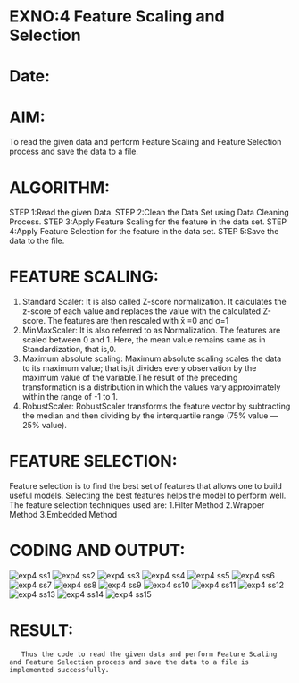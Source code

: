 # EXNO:4  Feature Scaling and Selection
# Date:

# AIM:
To read the given data and perform Feature Scaling and Feature Selection process and save the
data to a file.

# ALGORITHM:
STEP 1:Read the given Data.
STEP 2:Clean the Data Set using Data Cleaning Process.
STEP 3:Apply Feature Scaling for the feature in the data set.
STEP 4:Apply Feature Selection for the feature in the data set.
STEP 5:Save the data to the file.

# FEATURE SCALING:
1. Standard Scaler: It is also called Z-score normalization. It calculates the z-score of each value and replaces the value with the calculated Z-score. The features are then rescaled with x̄ =0 and σ=1
2. MinMaxScaler: It is also referred to as Normalization. The features are scaled between 0 and 1. Here, the mean value remains same as in Standardization, that is,0.
3. Maximum absolute scaling: Maximum absolute scaling scales the data to its maximum value; that is,it divides every observation by the maximum value of the variable.The result of the preceding transformation is a distribution in which the values vary approximately within the range of -1 to 1.
4. RobustScaler: RobustScaler transforms the feature vector by subtracting the median and then dividing by the interquartile range (75% value — 25% value).

# FEATURE SELECTION:
Feature selection is to find the best set of features that allows one to build useful models. Selecting the best features helps the model to perform well.
The feature selection techniques used are:
1.Filter Method
2.Wrapper Method
3.Embedded Method

# CODING AND OUTPUT:

![exp4 ss1](https://github.com/smriti1910/EXNO-4-DS/assets/133334803/8df28628-a210-4d27-8ebc-2ce57e433e1d)
![exp4 ss2](https://github.com/smriti1910/EXNO-4-DS/assets/133334803/592ee5d5-a7c1-43a0-82fc-001da79ac689)
![exp4 ss3](https://github.com/smriti1910/EXNO-4-DS/assets/133334803/ff25fef5-0628-4535-91e0-c86d8e60d3db)
![exp4 ss4](https://github.com/smriti1910/EXNO-4-DS/assets/133334803/e7bab417-72c7-4557-a111-2488c691802f)
![exp4 ss5](https://github.com/smriti1910/EXNO-4-DS/assets/133334803/7dd055c5-ff5a-4e1d-a666-415d2982d4b1)
![exp4 ss6](https://github.com/smriti1910/EXNO-4-DS/assets/133334803/f0746307-1ce9-40e0-9fc4-c8ed5dfcef7d)
![exp4 ss7](https://github.com/smriti1910/EXNO-4-DS/assets/133334803/03a666c9-789a-4a61-bcfc-9574446fdf78)
![exp4 ss8](https://github.com/smriti1910/EXNO-4-DS/assets/133334803/9cb37f19-6c1d-4c29-a40d-2ecedacf53cb)
![exp4 ss9](https://github.com/smriti1910/EXNO-4-DS/assets/133334803/441951f9-2fac-4ca0-af11-cbef29d6d6c2)
![exp4 ss10](https://github.com/smriti1910/EXNO-4-DS/assets/133334803/83a8e728-916e-4ebc-8ae8-c8e2ae8c1d04)
![exp4 ss11](https://github.com/smriti1910/EXNO-4-DS/assets/133334803/9de22b2a-f974-4f03-ad32-3b71392c3b82)
![exp4 ss12](https://github.com/smriti1910/EXNO-4-DS/assets/133334803/4267ed4a-c0c6-4a37-8418-8f9380eba008)
![exp4 ss13](https://github.com/smriti1910/EXNO-4-DS/assets/133334803/f3d75cd2-c43a-45b8-bc9c-27adcf067984)
![exp4 ss14](https://github.com/smriti1910/EXNO-4-DS/assets/133334803/2810c555-4662-46b6-9677-ecc156c573bd)
![exp4 ss15](https://github.com/smriti1910/EXNO-4-DS/assets/133334803/32cac4e2-3e3f-42fa-86c6-ac406be89c83)


# RESULT:
       
       Thus the code to read the given data and perform Feature Scaling and Feature Selection process and save the data to a file is implemented successfully.
